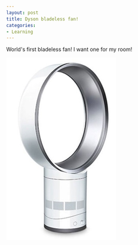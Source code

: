 ```yaml
---
layout: post
title: Dyson bladeless fan!
categories:
- Learning
---
```



World's first bladeless fan! I want one for my room!

![](/img/Screen-shot-2009-10-20-at-PM-10.47.21.jpg)
